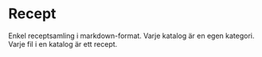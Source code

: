 # Recept
Enkel receptsamling i markdown-format. Varje katalog är en egen kategori. Varje fil i en katalog är ett recept.
